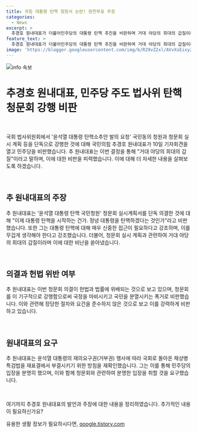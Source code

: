 ```yaml
---
title: 국힘 대통령 탄핵 청원서 논란! 원천무효 주장
categories:
  - News
excerpt: >
  추경호 원내대표가 더불어민주당의 대통령 탄핵 추진을 비판하며 거대 야당의 희대의 갑질이라고 지적했다. 그는 이와 관련해 민주당의 국민청원과 청문회 실시 계획을 비난하며, 이를 헌법과 법률에 위배돼 원천무효라고 주장했다. 또한, 이재명 전 대표에게 윤석열 대통령 탄핵에 대한 입장을 명확히 하라고 요구했다. 추가로, 윤석열 대통령의 재의요구권에 따른 채상병특검법을 부결시키겠다는 계획을 재확인했다. 이에 대한 민주당의 의견은 현재 검토 중이라고 밝혔다.
feature_text: >
  추경호 원내대표가 더불어민주당의 대통령 탄핵 추진을 비판하며 거대 야당의 희대의 갑질이라고 지적했다. 그는 이와 관련해 민주당의 국민청원과 청문회 실시 계획을 비난하며, 이를 헌법과 법률에 위배돼 원천무효라고 주장했다. 또한, 이재명 전 대표에게 윤석열 대통령 탄핵에 대한 입장을 명확히 하라고 요구했다. 추가로, 윤석열 대통령의 재의요구권에 따른 채상병특검법을 부결시키겠다는 계획을 재확인했다. 이에 대한 민주당의 의견은 현재 검토 중이라고 밝혔다.
image: 'https://blogger.googleusercontent.com/img/b/R29vZ2xl/AVvXsEixyZcFfHzMRdzZMjFBmAUKJYCLCGyLL1o632UiGVXcaFdKo_bkvkuCioo0uUKlGfBVcT3P84aROyZIXSBEx3Aw5nCQ3pTgDom1WDC4m8eifvWiAmWEEVb4x6G_l8C0QH225ldMjyaFvpxGEBGNO37VmDTDMHGhJPq73UglMfDca1-0aw/s1600/blogspot.png'
---
```


<p><img src="https://blogger.googleusercontent.com/img/b/R29vZ2xl/AVvXsEixyZcFfHzMRdzZMjFBmAUKJYCLCGyLL1o632UiGVXcaFdKo_bkvkuCioo0uUKlGfBVcT3P84aROyZIXSBEx3Aw5nCQ3pTgDom1WDC4m8eifvWiAmWEEVb4x6G_l8C0QH225ldMjyaFvpxGEBGNO37VmDTDMHGhJPq73UglMfDca1-0aw/s1600/blogspot.png" alt="info 속보" /></p>

<h1>추경호 원내대표, 민주당 주도 법사위 탄핵 청문회 강행 비판</h1>

<p data-ke-size="size16">&nbsp;</p>

<p>국회 법사위원회에서 '윤석열 대통령 탄핵소추안 발의 요청' 국민동의 청원과 청문회 실시 계획 등을 단독으로 강행한 것에 대해 국민의힘 추경호 원내대표가 10일 기자회견을 열고 민주당을 비판했습니다. 추 원내대표는 이번 결정을 통해 "거대 야당의 희대의 갑질"이라고 말하며, 이에 대한 비판을 피력했습니다. 이에 대해 더 자세한 내용을 살펴보도록 하겠습니다.</p>

<p data-ke-size="size16">&nbsp;</p>

<h2 data-ke-size="size26">추 원내대표의 주장</h2>

<p data-ke-size="size16">추 원내대표는 '윤석열 대통령 탄핵 국민청원' 청문회 실시계획서를 단독 의결한 것에 대해 "이제 대통령 탄핵을 시작하는 건가. 정녕 대통령을 탄핵하겠다는 것인가"라고 비판했습니다. 또한 그는 대통령 탄핵에 대해 매우 신중한 접근이 필요하다고 강조하며, 이를 무겁게 생각해야 한다고 강조했습니다. 더불어, 청문회 실시 계획과 관련하여 거대 야당의 희대의 갑질이라며 이에 대한 비난을 쏟아냈습니다.</p>

<p data-ke-size="size16">&nbsp;</p>

<h2 data-ke-size="size26">의결과 헌법 위반 여부</h2>

<p data-ke-size="size16">추 원내대표는 이번 청문회 의결이 헌법과 법률에 위배되는 것으로 보고 있으며, 청문회를 이 기구적으로 강행함으로써 국정을 마비시키고 국민을 분열시키는 폭거로 비판했습니다. 이와 관련해 정당한 절차와 요건을 준수하지 않은 것으로 보고 이를 강력하게 비판하고 있습니다.</p>

<p data-ke-size="size16">&nbsp;</p>

<h2 data-ke-size="size26">원내대표의 요구</h2>

<p data-ke-size="size16">추 원내대표는 윤석열 대통령의 재의요구권(거부권) 행사에 따라 국회로 돌아온 채상병특검법을 재표결에서 부결시키기 위한 방침을 재확인했습니다. 그는 이를 통해 민주당의 입장을 분명히 했으며, 이와 함께 청문회와 관련하여 분명한 입장을 취할 것을 요구했습니다.</p>

<p data-ke-size="size16">&nbsp;</p>

<p>여기까지 추경호 원내대표의 발언과 주장에 대한 내용을 정리하였습니다. 추가적인 내용이 필요하신가요?</p>
유용한 생활 정보가 필요하시다면, <a href="https://qoogle.tistory.com" rel="dofollow">qoogle.tistory.com</a>


